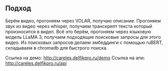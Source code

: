 ## Подход
Берём видео, прогоняем через VOLAR, получаю описание. Прогоняем звук из видео через whisper, получаем транскрипт текста который произносится в видел. Всё это берём, прогоняем через языковую модель LLaMA 3, получаем подходящие поисковые запросы для этого видео.
Из поисковых запросов делаем эмбеддинги с помощью ruBERT, складываем в chromadb для быстрого поиска.

Ссылка на демо: http://careles.delfikpro.ru/demo
Ссылка на апи: http://careles.delfikpro.ru/api